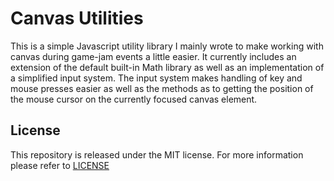 # Canvas Utilities #

This is a simple Javascript utility library I mainly wrote to make working with canvas during game-jam events a little easier. It currently includes an extension of the default built-in Math library as well as an implementation of a simplified input system. The input system makes handling of key and mouse presses easier as well as the methods as to getting the position of the mouse cursor on the currently focused canvas element.

## License ##

This repository is released under the MIT license. For more information please refer to [LICENSE](https://github.com/Catlinman/canvasutilities/blob/master/LICENSE)